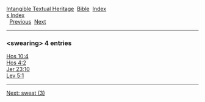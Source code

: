 [Intangible Textual Heritage](../../index)  [Bible](../index) 
[Index](index)   
[s Index](_s_)  
  [Previous](c11181)  [Next](c11183) 

------------------------------------------------------------------------

### &lt;swearing&gt; 4 entries

[Hos 10:4](../kjv/hos010.htm#004)  
[Hos 4:2](../kjv/hos004.htm#002)  
[Jer 23:10](../kjv/jer023.htm#010)  
[Lev 5:1](../kjv/lev005.htm#001)  

------------------------------------------------------------------------

[Next: sweat (3)](c11183)
